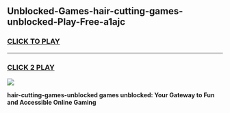 
## Unblocked-Games-hair-cutting-games-unblocked-Play-Free-a1ajc
<h3>
<a href="https://premium76.site?title=hair-cutting-games-unblocked&ref=18A1">CLICK TO PLAY</a></h3>
<hr>

<h3>
<a href="https://premium76.site?title=hair-cutting-games-unblocked&ref=18A1">CLICK 2 PLAY</a>
  
</h3>

<a href="https://premium76.site?title=hair-cutting-games-unblocked&ref=18A1"><img src="https://clearcache.store/games.png"></a>


**hair-cutting-games-unblocked games unblocked: Your Gateway to Fun and Accessible Online Gaming**
